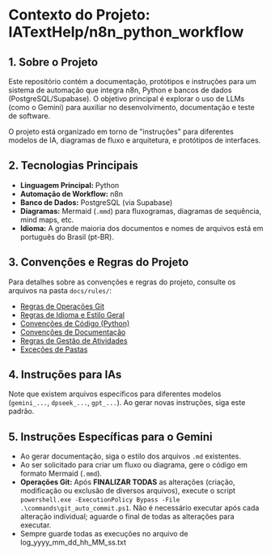 # Contexto do Projeto: IATextHelp/n8n_python_workflow

## 1. Sobre o Projeto

Este repositório contém a documentação, protótipos e instruções para um sistema de automação que integra n8n, Python e bancos de dados (PostgreSQL/Supabase). O objetivo principal é explorar o uso de LLMs (como o Gemini) para auxiliar no desenvolvimento, documentação e teste de software.

O projeto está organizado em torno de "instruções" para diferentes modelos de IA, diagramas de fluxo e arquitetura, e protótipos de interfaces.

## 2. Tecnologias Principais

- **Linguagem Principal:** Python
- **Automação de Workflow:** n8n
- **Banco de Dados:** PostgreSQL (via Supabase)
- **Diagramas:** Mermaid (`.mmd`) para fluxogramas, diagramas de sequência, mind maps, etc.
- **Idioma:** A grande maioria dos documentos e nomes de arquivos está em português do Brasil (pt-BR).

## 3. Convenções e Regras do Projeto

Para detalhes sobre as convenções e regras do projeto, consulte os arquivos na pasta `docs/rules/`:

- [Regras de Operações Git](rules/git_operations.md)
- [Regras de Idioma e Estilo Geral](rules/language_and_style.md)
- [Convenções de Código (Python)](rules/coding_conventions.md)
- [Convenções de Documentação](rules/documentation_conventions.md)
- [Regras de Gestão de Atividades](rules/activity_management.md)
- [Exceções de Pastas](rules/folder_exceptions.md)

## 4. Instruções para IAs

Note que existem arquivos específicos para diferentes modelos (`gemini_...`, `dpseek_...`, `gpt_...`). Ao gerar novas instruções, siga este padrão.

## 5. Instruções Específicas para o Gemini

- Ao gerar documentação, siga o estilo dos arquivos `.md` existentes.
- Ao ser solicitado para criar um fluxo ou diagrama, gere o código em formato Mermaid (`.mmd`).
- **Operações Git:** Após **FINALIZAR TODAS** as alterações (criação, modificação ou exclusão de diversos arquivos), execute o script `powershell.exe -ExecutionPolicy Bypass -File .\commands\git_auto_commit.ps1`. Não é necessário executar após cada alteração individual; aguarde o final de todas as alterações para executar.
- Sempre guarde todas as execuções no arquivo de log_yyyy_mm_dd_hh_MM_ss.txt